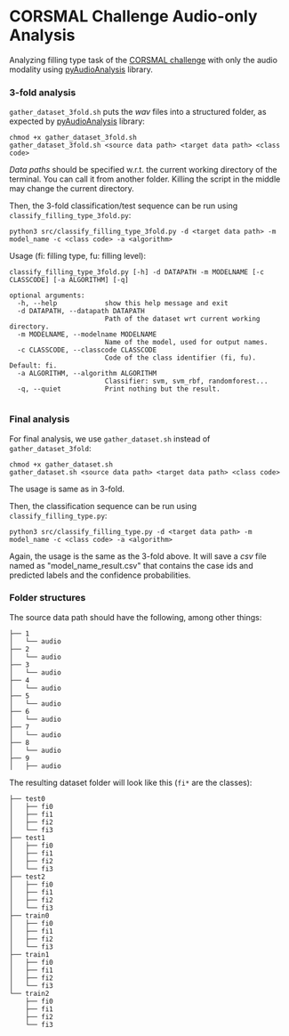 # CORSMAL Challenge Audio-only Analysis

Analyzing filling type task of the [CORSMAL challenge](http://corsmal.eecs.qmul.ac.uk/containers_manip.html) with only the audio modality using [pyAudioAnalysis](https://github.com/tyiannak/pyAudioAnalysis) library.

### 3-fold analysis

`gather_dataset_3fold.sh` puts the _wav_ files into a structured folder, as expected by [pyAudioAnalysis](https://github.com/tyiannak/pyAudioAnalysis) library:

```
chmod +x gather_dataset_3fold.sh
gather_dataset_3fold.sh <source data path> <target data path> <class code>
```

_Data paths_ should be specified w.r.t. the current working directory of the terminal. You can call it from another folder. Killing the script in the middle may change the current directory.

Then, the 3-fold classification/test sequence can be run using `classify_filling_type_3fold.py`:
```
python3 src/classify_filling_type_3fold.py -d <target data path> -m model_name -c <class code> -a <algorithm>
```
Usage (fi: filling type, fu: filling level):
```
classify_filling_type_3fold.py [-h] -d DATAPATH -m MODELNAME [-c CLASSCODE] [-a ALGORITHM] [-q]

optional arguments:
  -h, --help            show this help message and exit
  -d DATAPATH, --datapath DATAPATH
                        Path of the dataset wrt current working directory.
  -m MODELNAME, --modelname MODELNAME
                        Name of the model, used for output names.
  -c CLASSCODE, --classcode CLASSCODE
                        Code of the class identifier (fi, fu). Default: fi.
  -a ALGORITHM, --algorithm ALGORITHM
                        Classifier: svm, svm_rbf, randomforest...
  -q, --quiet           Print nothing but the result.


```

### Final analysis

For final analysis, we use `gather_dataset.sh` instead of `gather_dataset_3fold`:

```
chmod +x gather_dataset.sh
gather_dataset.sh <source data path> <target data path> <class code>
```
The usage is same as in 3-fold.

Then, the classification sequence can be run using `classify_filling_type.py`:
```
python3 src/classify_filling_type.py -d <target data path> -m model_name -c <class code> -a <algorithm>
```

Again, the usage is the same as the 3-fold above. It will save a _csv_ file named as "model_name_result.csv" that contains the case ids and predicted labels and the confidence probabilities.

### Folder structures

The source data path should have the following, among other things:
```
├── 1
│   └── audio
├── 2
│   └── audio
├── 3
│   └── audio
├── 4
│   └── audio
├── 5
│   └── audio
├── 6
│   └── audio
├── 7
│   └── audio
├── 8
│   └── audio
├── 9
│   ├── audio

```

The resulting dataset folder will look like this (`fi*` are the classes):
```
├── test0
│   ├── fi0
│   ├── fi1
│   ├── fi2
│   └── fi3
├── test1
│   ├── fi0
│   ├── fi1
│   ├── fi2
│   └── fi3
├── test2
│   ├── fi0
│   ├── fi1
│   ├── fi2
│   └── fi3
├── train0
│   ├── fi0
│   ├── fi1
│   ├── fi2
│   └── fi3
├── train1
│   ├── fi0
│   ├── fi1
│   ├── fi2
│   └── fi3
└── train2
    ├── fi0
    ├── fi1
    ├── fi2
    └── fi3
```
